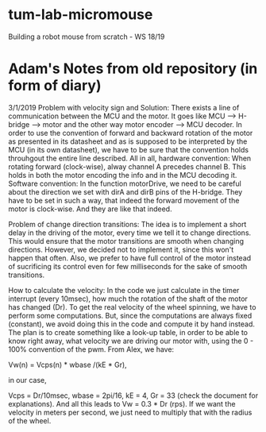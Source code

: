 # tum-lab-micromouse
Building a robot mouse from scratch - WS 18/19

# Adam's Notes from old repository (in form of diary)
3/1/2019 Problem with velocity sign and Solution: There exists a line of communication between the MCU and the motor. It goes like MCU --> H-bridge --> motor and the other way motor encoder --> MCU decoder. In order to use the convention of forward and backward rotation of the motor as presented in its datasheet and as is supposed to be interpreted by the MCU (in its own datasheet), we have to be sure that the convention holds throuhgout the entire line described. All in all, hardware convention: When rotating forward (clock-wise), alway channel A precedes channel B. This holds in both the motor encoding the info and in the MCU decoding it. Software convention: In the function motorDrive, we need to be careful about the direction we set with dirA and dirB pins of the H-bridge. They have to be set in such a way, that indeed the forward movement of the motor is clock-wise. And they are like that indeed.

Problem of change direction transitions: The idea is to implement a short delay in the driving of the motor, every time we tell it to change directions. This would ensure that the motor transitions are smooth when changing directions. However, we decided not to implement it, since this won't happen that often. Also, we prefer to have full control of the motor instead of sucrificing its control even for few milliseconds for the sake of smooth transitions.

How to calculate the velocity: In the code we just calculate in the timer interrupt (every 10msec), how much the rotation of the shaft of the motor has changed (Dr). To get the real velocity of the wheel spinning, we have to perform some computations. But, since the computations are always fixed (constant), we avoid doing this in the code and compute it by hand instead. The plan is to create something like a look-up table, in order to be able to know right away, what velocity we are driving our motor with, using the 0 - 100% convention of the pwm. From Alex, we have:

Vw(n) = Vcps(n) * wbase /(kE * Gr),

in our case,

Vcps = Dr/10msec, wbase = 2pi/16, kE = 4, Gr = 33 (check the document for explanations). And all this leads to Vw = 0.3 * Dr (rps). If we want the velocity in meters per second, we just need to multiply that with the radius of the wheel.

